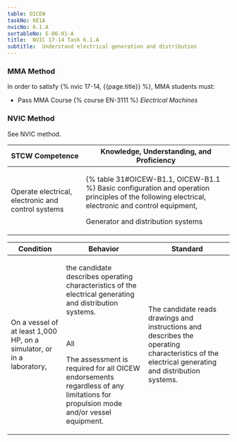 ```yaml
---
table: OICEW
taskNo: 6E1A
nvicNo: 6.1.A 
sortableNo: E-06-01-A
title:  NVIC 17-14 Task 6.1.A
subtitle:  Understand electrical generation and distribution
---
```



### MMA Method

In order to satisfy  {% nvic 17-14, {{page.title}}  %}, MMA students must:

* Pass MMA Course {% course EN-3111 %}  *Electrical Machines*


### NVIC Method

<a onclick="togglevisibility('nvic_methods')" >See NVIC method.</a>

<div id='nvic_methods' class='hide'>

<table>
<thead>
<tr>
<th class='forty'> STCW Competence </th>
<th class='sixty'> Knowledge, Understanding, and Proficiency </th>
</tr>
</thead>




<tbody>
<tr><td markdown='1'>

Operate electrical, electronic and control systems

</td><td markdown='1'>

{% table 31#OICEW-B1.1, OICEW-B1.1 %} Basic configuration and operation principles of the following electrical, electronic and control equipment, 

Generator and distribution systems

</td></tr>


</tbody>
</table>


<table>
<thead>
<tr><th class='twenty'>  Condition </th><th class='twenty'> Behavior </th><th  class='sixty'>Standard </th></tr>
</thead>
<tbody >



<tr><td markdown='1'>

On a vessel of at least 1,000 HP, on a simulator, or in a laboratory,

</td><td markdown='1'>

the candidate describes operating characteristics of the electrical generating and distribution systems.

<br>

<div class="tooltip" markdown='1'>

All

The assessment is required for all OICEW endorsements regardless of any limitations for propulsion mode and/or vessel equipment.

</div>


</td><td markdown='1'>

The candidate reads drawings and instructions and describes the operating characteristics of the electrical generating and distribution systems.

</td></tr>
</tbody>
</table>
</div>
